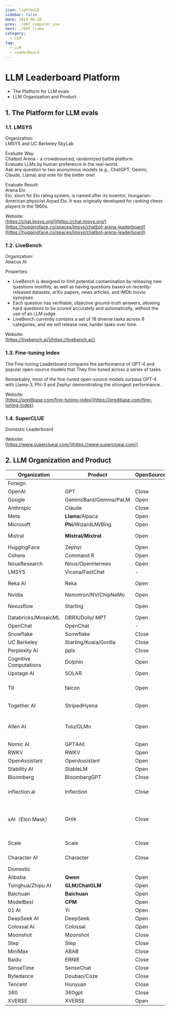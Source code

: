```yaml
---
icon: lightbulb
sidebar: false
date: 2024-06-20
prev: ./007_computer_use
next: ./005_llama
category:
  - LLM
tag:
  - LLM
  - LeaderBoard
---
```

# LLM Leaderboard Platform
  - The Platform for LLM evals
  - LLM Organization and Product
<!-- more -->

## 1. The Platform for LLM evals
### 1.1. LMSYS
Organization:   
LMSYS and UC Berkeley SkyLab

Evaluate Way:    
Chatbot Arena - a crowdsourced, randomized battle platform.      
Evaluate LLMs by human preference in the real-world.  
Ask any question to two anonymous models (e.g., ChatGPT, Gemini, Claude, Llama) and vote for the better one!   

Evaluate Result:    
Arena Elo   
Elo, short for Elo rating system, is named after its inventor, Hungarian-American physicist Arpad Elo. It was originally developed for ranking chess players in the 1960s.

Website:  
[https://chat.lmsys.org/](https://chat.lmsys.org/)  
[https://huggingface.co/spaces/lmsys/chatbot-arena-leaderboard](https://huggingface.co/spaces/lmsys/chatbot-arena-leaderboard)  

### 1.2. LiveBench
Organization:  
Abacus.AI

Properties:
- LiveBench is designed to limit potential contamination by releasing new questions monthly, as well as having questions based on recently-released datasets, arXiv papers, news articles, and IMDb movie synopses.
- Each question has verifiable, objective ground-truth answers, allowing hard questions to be scored accurately and automatically, without the use of an LLM judge.
- LiveBench currently contains a set of 18 diverse tasks across 6 categories, and we will release new, harder tasks over time.

Website:  
[https://livebench.ai/](https://livebench.ai/)

### 1.3. Fine-tuning Index
 The Fine-tuning Leaderboard compares the performance of GPT-4 and popular open-source models that They fine-tuned across a series of tasks. 
 
 Remarkably, most of the fine-tuned open-source models surpass GPT-4 with Llama-3, Phi-3 and Zephyr demonstrating the strongest performance.

Website:  
[https://predibase.com/fine-tuning-index](https://predibase.com/fine-tuning-index)

### 1.4. SuperCLUE
Domestic Leaderboard

Website:  
[https://www.superclueai.com/](https://www.superclueai.com/)

## 2. LLM Organization and Product
| Organization | Product |OpenSource | Location |
| -- | -- | -- | -- |
| Foreign |||
| OpenAI | GPT | Close | US, UK |
| Google | Gemini/Bard/Gemma/PaLM | Open |-|
| Anthropic | Claude | Close | US, UK |
| Meta | **Llama**/Alpaca | Open |-|
| Microsoft | **Phi**/WizardLM/Bing | Open |-|
| Mistral | **Mistral/Mixtral** | Open | US, France |
| HuggingFace | Zephyr | Open |-|
| Cohere | Command R | Open |-|
| NousResearch | Nous/OpenHermes | Open |-|
| LMSYS | Vicuna/FastChat |-|-|
| Reka AI | Reka | Open | US, UK, Singapore |
| Nvidia | Nemotron/NV/ChipNeMo | Open |-|
| Nexusflow | Starling | Open | Palo Alto, CA |
| Databricks/MosaicML | DBRX/Dolly/ MPT | Open | Many |
| OpenChat | OpenChat |-|-|
| Snowflake | Sonwflake | Close |-|
| UC Berkeley | Starling/Koala/Gorilla | Close |-|
| Perplexity AI | pplx | Close |-|
| Cognitive Computations | Dolphin | Open | Personal |
| Upstage AI | SOLAR | Open | Korea | 
| TII | falcon | Open | Abu Dhabi, UAE |
| Together AI | StripedHyena | Open | San Francisco |
| Allen AI | Tulu/OLMo | Open | Seattle, WA, United States |
| Nomic AI | GPT4All | Open | New York |
| RWKV | RWKV | Open |-|
| OpenAssistant | OpenAssistant | Open |-|
| Stability AI | StableLM | Open | Canada |
| Bloomberg | BloombergGPT | Close | US, UK |
| inflection.ai | Inflection | Close | San Francisco Bay Area |
| xAI（Elon Mask） | Grōk | Close | San Francisco Bay Area, California, U.S|
| Scale | Scale | Close | San Francisco |
| Character AI | Character | Close | Menlo Park, CA |
| Domestic |||
| Alibaba | **Qwen** | Open | Hangzhou |
| Tsinghua/Zhipu AI | **GLM/ChatGLM** | Open | Beijing |
| Baichuan | **Baichuan** | Open | Beijing |
| ModelBest | **CPM** | Open | Beijing |
| 01 AI | Yi | Open | Beijing |
| DeepSeek AI | DeepSeek | Open | Hangzhou |
| Colossal AI | Colossal | Open | Beijing |
| Moonshot | Moonshot | Close | Beijing |
| Step | Step | Close | Shanghai |
| MiniMax | ABAB | Close | Shanghai |
| Baidu | ERNIE | Close | Beijing |
| SenseTime | SenseChat | Close | Shanghai |
| Bytedance | Doubao/Coze | Close | Beijing |
| Tencent | Hunyuan | Close | Shenzhen |
| 360 | 360gpt | Close | Beijing |
| XVERSE | XVERSE | Open | Shenzhen |





